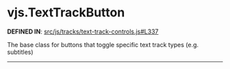 <!-- GENERATED FROM SOURCE -->

# vjs.TextTrackButton

__DEFINED IN__: [src/js/tracks/text-track-controls.js#L337](https://github.com/videojs/video.js/blob/master/src/js/tracks/text-track-controls.js#L337)  

The base class for buttons that toggle specific text track types (e.g. subtitles)

---

